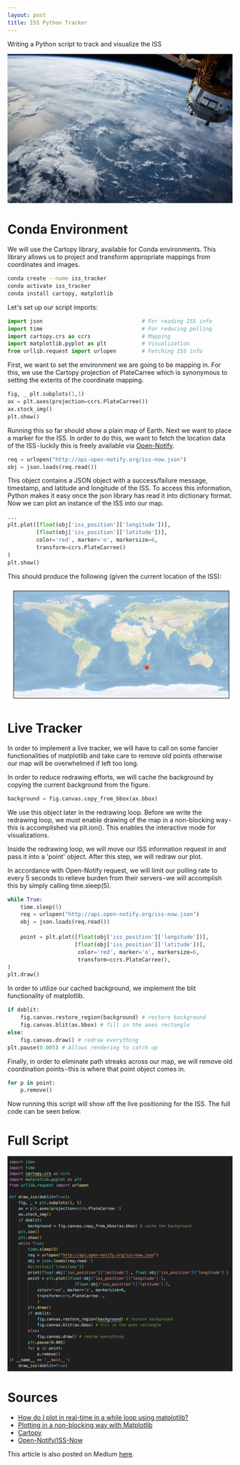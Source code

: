 ```yaml
---
layout: post
title: ISS Python Tracker
---
```


Writing a Python script to track and visualize the ISS

![cover-ISS-image-of-earth](../images/iss_tracker/cover.jpg)


# Conda Environment

We will use the Cartopy library, available for Conda environments. This library allows us to project and transform appropriate mappings from coordinates and images.

``` bash
conda create --name iss_tracker
conda activate iss_tracker
conda install cartopy, matplotlib
```

Let's set up our script imports:

``` python
import json                               # For reading ISS info
import time                               # For reducing polling
import cartopy.crs as ccrs                # Mapping
import matplotlib.pyplot as plt           # Visualization
from urllib.request import urlopen        # Fetching ISS info
```

First, we want to set the environment we are going to be mapping in. For this, we use the Cartopy projection of PlateCarree which is synonymous to setting the extents of the coordinate mapping.

``` python
fig, _ plt.subplots(1,1)
ax = plt.axes(projection=ccrs.PlateCarree())
ax.stock_img()
plt.show()
```

Running this so far should show a plain map of Earth. Next we want to place a marker for the ISS. In order to do this, we want to fetch the location data of the ISS - luckily this is freely available via [Open-Notify](http://open-notify.org/Open-Notify-API/ISS-Location-Now/).

``` python
req = urlopen("http://api-open-notify.org/iss-now.json")
obj = json.loads(req.read())
```

This object contains a JSON object with a success/failure message, timestamp, and latitude and longitude of the ISS. To access this information, Python makes it easy once the json library has read it into dictionary format. Now we can plot an instance of the ISS into our map.

``` python
...
plt.plot([float(obj['iss_position']['longitude'])],
         [float(obj['iss_position']['latitude'])],
         color='red', marker='o', markersize=6,
         transform=ccrs.PlateCarree()
)
plt.show()
```

This should produce the following (given the current location of the ISS):

![ISS tracker map](../images/iss_tracker/iss_map.png)

# Live Tracker

In order to implement a live tracker, we will have to call on some fancier functionalities of matplotlib and take care to remove old points otherwise our map will be overwhelmed if left too long.

In order to reduce redrawing efforts, we will cache the background by copying the current background from the figure.

``` python
background = fig.canvas.copy_from_bbox(ax.bbox)
```

We use this object later in the redrawing loop. Before we write the redrawing loop, we must enable drawing of the map in a non-blocking way - this is accomplished via plt.ion(). This enables the interactive mode for visualizations.

Inside the redrawing loop, we will move our ISS information request in and pass it into a 'point' object. After this step, we will redraw our plot.

In accordance with Open-Notify request, we will limit our polling rate to every 5 seconds to relieve burden from their servers - we will accomplish this by simply calling time.sleep(5).

``` python
while True:
    time.sleep(5)
    req = urlopen("http://api.open-notify.org/iss-now.json")
    obj = json.loads(req.read())
    
    point = plt.plot([float(obj['iss_position']['longitude'])],
                     [float(obj['iss_position']['latitude'])],
                      color='red', marker='o', markersize=6,
                      transform=ccrs.PlateCarree(),
)
plt.draw()
```

In order to utilize our cached background, we implement the blit functionality of matplotlib.

``` python
if doblit:
    fig.canvas.restore_region(background) # restore background
    fig.canvas.blit(ax.bbox) # fill in the axes rectangle
else:
    fig.canvas.draw() # redraw everything
plt.pause(0.005) # Allows rendering to catch up
```

Finally, in order to eliminate path streaks across our map, we will remove old coordination points - this is where that point object comes in.

``` python
for p in point:
    p.remove()
```

Now running this script will show off the live positioning for the ISS. The full code can be seen below.

# Full Script

![ISS tracker script](../images/iss_tracker/iss_tracker_script.png)

# Sources
    
- [How do I plot in real-time in a while loop using matplotlib?](https://stackoverflow.com/questions/11874767/how-do-i-plot-in-real-time-in-a-while-loop-using-matplotlib)
- [Plotting in a non-blocking way with Matplotlib](https://stackoverflow.com/questions/28269157/plotting-in-a-non-blocking-way-with-matplotlib)
- [Cartopy](https://pypi.org/project/Cartopy/)
- [Open-Notify/ISS-Now](http://open-notify.org/Open-Notify-API/ISS-Location-Now/)

This article is also posted on Medium [here](https://levelup.gitconnected.com/iss-python-tracker-50222170f473).